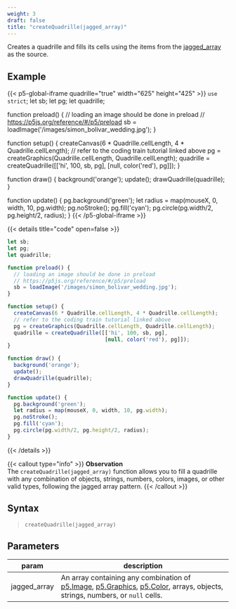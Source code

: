 ```yaml
---
weight: 3
draft: false
title: "createQuadrille(jagged_array)"
---
```


Creates a quadrille and fills its cells using the items from the [jagged_array](https://en.wikipedia.org/wiki/Jagged_array) as the source.

## Example

{{< p5-global-iframe quadrille="true" width="625" height="425" >}}
`use strict`;
let sb;
let pg;
let quadrille;

function preload() {
  // loading an image should be done in preload
  // https://p5js.org/reference/#/p5/preload
  sb = loadImage('/images/simon_bolivar_wedding.jpg');
}

function setup() {
  createCanvas(6 * Quadrille.cellLength, 4 * Quadrille.cellLength);
  // refer to the coding train tutorial linked above
  pg = createGraphics(Quadrille.cellLength, Quadrille.cellLength);
  quadrille = createQuadrille([['hi', 100, sb, pg],
                               [null, color('red'), pg]]);
}

function draw() {
  background('orange');
  update();
  drawQuadrille(quadrille);
}

function update() {
  pg.background('green');
  let radius = map(mouseX, 0, width, 10, pg.width);
  pg.noStroke();
  pg.fill('cyan');
  pg.circle(pg.width/2, pg.height/2, radius);
}
{{< /p5-global-iframe >}}

{{< details title="code" open=false >}}
```js
let sb;
let pg;
let quadrille;

function preload() {
  // loading an image should be done in preload
  // https://p5js.org/reference/#/p5/preload
  sb = loadImage('/images/simon_bolivar_wedding.jpg');
}

function setup() {
  createCanvas(6 * Quadrille.cellLength, 4 * Quadrille.cellLength);
  // refer to the coding train tutorial linked above
  pg = createGraphics(Quadrille.cellLength, Quadrille.cellLength);
  quadrille = createQuadrille([['hi', 100, sb, pg],
                               [null, color('red'), pg]]);
}

function draw() {
  background('orange');
  update();
  drawQuadrille(quadrille);
}

function update() {
  pg.background('green');
  let radius = map(mouseX, 0, width, 10, pg.width);
  pg.noStroke();
  pg.fill('cyan');
  pg.circle(pg.width/2, pg.height/2, radius);
}
```
{{< /details >}}

{{< callout type="info" >}}
**Observation**\
The `createQuadrille(jagged_array)` function allows you to fill a quadrille with any combination of objects, strings, numbers, colors, images, or other valid types, following the jagged array pattern.
{{< /callout >}}

## Syntax

> `createQuadrille(jagged_array)`

## Parameters

| param        | description                                                                                                                                        |
|--------------|----------------------------------------------------------------------------------------------------------------------------------------------------|
| jagged_array | An array containing any combination of [p5.Image](https://p5js.org/reference/#/p5.Image), [p5.Graphics](https://p5js.org/reference/#/p5.Graphics), [p5.Color](https://p5js.org/reference/#/p5.Color), arrays, objects, strings, numbers, or `null` cells. |